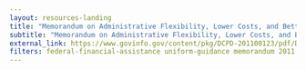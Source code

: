 ```yaml
---
layout: resources-landing
title: "Memorandum on Administrative Flexibility, Lower Costs, and Better Results for State, Local, and Tribal Governments"
subtitle: "Memorandum on Administrative Flexibility, Lower Costs, and Better Results for State, Local, and Tribal Governments" 
external_link: https://www.govinfo.gov/content/pkg/DCPD-201100123/pdf/DCPD-201100123.pdf
filters: federal-financial-assistance uniform-guidance memorandum 2011 
---
```


